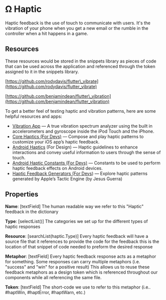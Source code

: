 # Ω Haptic

Haptic feedback is the use of touch to communicate with users. It's the vibration of your phone when you get a new email or the rumble in the controller when a hit happens in a game.

## Resources

These resources would be stored in the snippets library as pieces of code that can be used across the application and referenced through the token assigned to it in the snippets library.

[https://github.com/rodydavis/flutter\_vibrate](https://github.com/rodydavis/flutter_vibrate)

[https://github.com/benjamindean/flutter\_vibration](https://github.com/benjamindean/flutter_vibration)

To get a better feel of testing haptic and vibration patterns, here are some helpful resources and apps:

* [Vibration App](https://apps.apple.com/us/app/vibration/id301097580) — A true vibration spectrum analyzer using the built in accelerometers and gyroscope inside the iPod Touch and the iPhone.
* [Core Haptics \(For Devs\)](https://developer.apple.com/documentation/corehaptics) — Compose and play haptic patterns to customize your iOS app’s haptic feedback.
* [Android Haptics](https://material.io/design/platform-guidance/android-haptics.html) \(For Design\) — Haptic guidelines to enhance interactions and convey useful information to users through the sense of touch.
* [Android Haptic Constants \(For Devs\)](https://developer.android.com/reference/android/view/HapticFeedbackConstants) — Constants to be used to perform haptic feedback effects on Android devices.
* [Haptic Feedback Generators \(For Devs](https://medium.com/@guerrix/haptic-feedback-generators-1aa86371246e)\) — Explore haptic patterns generated by Apple’s Tactic Engine \(by Jesus Guerra\) 

## Properties

**Name**: \[textField\] The human readable way we refer to this "Haptic" feedback in the dictionary

**Type**: \[selectList\(\)\] The categories we set up for the different types of haptic responses

**Resource**: \[searchList\(haptic.Type\)\] Every haptic feedback will have a source file that it references to provide the code for the feedback this is the location of that snippet of code needed to preform the desired response

**Metaphor**: \[textField\] Every haptic feedback response acts as a metaphor for something. Some responses can carry multiple metaphors \(i.e. "success" and "win" for a positive result\) This allows us to reuse these feedback metaphors as a design token which is referenced throughout our components while all referencing the same file.

**Token**: \[textField\] The short-code we use to refer to this metaphor \(i.e.. \#haptWin, \#haptError, \#haptWarn, etc.\)


